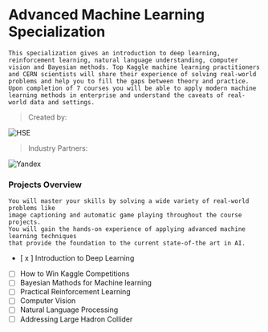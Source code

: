 # Advanced Machine Learning Specialization 

```This specialization gives an introduction to deep learning, reinforcement learning, natural language understanding, computer vision and Bayesian methods. Top Kaggle machine learning practitioners and CERN scientists will share their experience of solving real-world problems and help you to fill the gaps between theory and practice. Upon completion of 7 courses you will be able to apply modern machine learning methods in enterprise and understand the caveats of real-world data and settings. ```

> Created by: 

![HSE](https://d3njjcbhbojbot.cloudfront.net/api/utilities/v1/imageproxy/https://coursera-university-assets.s3.amazonaws.com/2d/dd0e9084f611e380733b622a66e510/logo_hse_white_invert-copy.png?auto=format%2Ccompress&dpr=1&w=200&h=100&fit=clip)
 
> Industry Partners:

![Yandex](https://d3njjcbhbojbot.cloudfront.net/api/utilities/v1/imageproxy/https://d15cw65ipctsrr.cloudfront.net/e4/a53940bb8411e7874859f9f9875d24/yandex_logo_EN_square.png?auto=format%2Ccompress&dpr=1&w=150&h=)



### Projects Overview

```
You will master your skills by solving a wide variety of real-world problems like 
image captioning and automatic game playing throughout the course projects. 
You will gain the hands-on experience of applying advanced machine learning techniques 
that provide the foundation to the current state-of-the art in AI.
```


- [ x ]  Introduction to Deep Learning
- [ ]  How to Win Kaggle Competitions
- [ ]  Bayesian Mathods for Machine learning
- [ ]  Practical Reinforcement Learning
- [ ]  Computer Vision
- [ ]  Natural Language Processing
- [ ]  Addressing Large Hadron Collider
